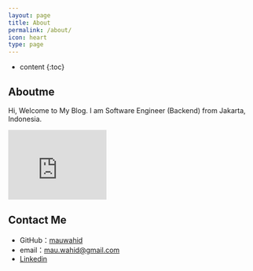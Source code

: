 ```yaml
---
layout: page
title: About
permalink: /about/
icon: heart
type: page
---
```


* content
{:toc}

## Aboutme

Hi, Welcome to My Blog. I am Software Engineer (Backend) from Jakarta, Indonesia.

<iframe src="https://githubbadge.appspot.com/mauwahid" style="border: 0;height: 142px;width: 200px;overflow: hidden;" frameBorder="0"></iframe>

## Contact Me

* GitHub：[mauwahid](https://github.com/mauwahid)
* email：mau.wahid@gmail.com
* [Linkedin](https://linkedin.com/in/mauwahid)